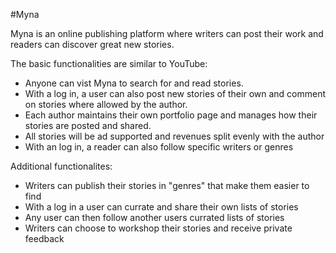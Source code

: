 #Myna 

Myna is an online publishing platform where writers can post their work and readers can discover great new stories. 

The basic functionalities are similar to YouTube:
* Anyone can vist Myna to search for and read stories.
* With a log in, a user can also post new stories of their own and comment on stories where allowed by the author.
* Each author maintains their own portfolio page and manages how their stories are posted and shared. 
* All stories will be ad supported and revenues split evenly with the author
* With an log in, a reader can also follow specific writers or genres

Additional functionalites:
* Writers can publish their stories in "genres" that make them easier to find
* With a log in a user can currate and share their own lists of stories
* Any user can then follow another users currated lists of stories
* Writers can choose to workshop their stories and receive private feedback
